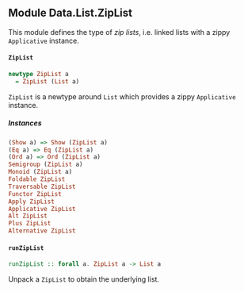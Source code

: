 ## Module Data.List.ZipList

This module defines the type of _zip lists_, i.e. linked lists
with a zippy `Applicative` instance.

#### `ZipList`

``` purescript
newtype ZipList a
  = ZipList (List a)
```

`ZipList` is a newtype around `List` which provides a zippy
`Applicative` instance.

##### Instances
``` purescript
(Show a) => Show (ZipList a)
(Eq a) => Eq (ZipList a)
(Ord a) => Ord (ZipList a)
Semigroup (ZipList a)
Monoid (ZipList a)
Foldable ZipList
Traversable ZipList
Functor ZipList
Apply ZipList
Applicative ZipList
Alt ZipList
Plus ZipList
Alternative ZipList
```

#### `runZipList`

``` purescript
runZipList :: forall a. ZipList a -> List a
```

Unpack a `ZipList` to obtain the underlying list.


